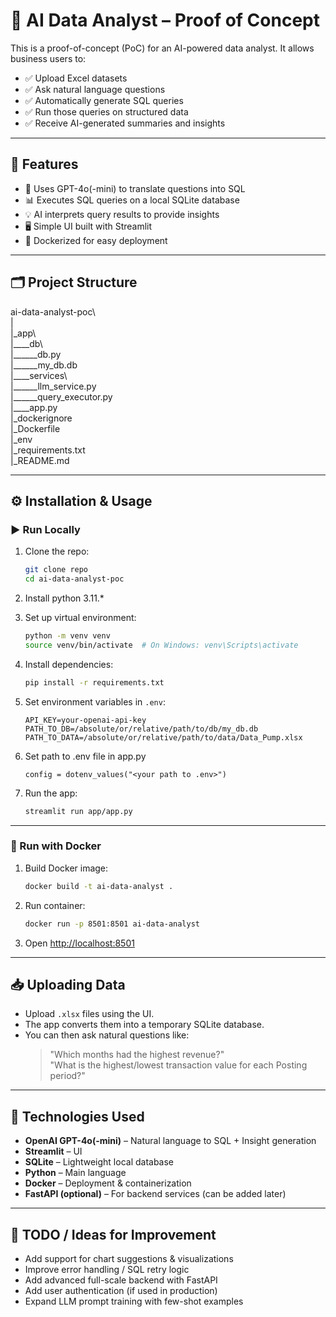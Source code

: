 # 🧠 AI Data Analyst – Proof of Concept

This is a proof-of-concept (PoC) for an AI-powered data analyst. It allows business users to:

- ✅ Upload Excel datasets
- ✅ Ask natural language questions
- ✅ Automatically generate SQL queries
- ✅ Run those queries on structured data
- ✅ Receive AI-generated summaries and insights

---

## 🚀 Features

- 🤖 Uses GPT-4o(-mini) to translate questions into SQL
- 📊 Executes SQL queries on a local SQLite database
- 💡 AI interprets query results to provide insights
- 🖥️ Simple UI built with Streamlit
- 🐳 Dockerized for easy deployment

---

## 🗂️ Project Structure

ai-data-analyst-poc\ <br>
| <br>
|_app\ <br>
|____db\ <br>
|______db.py <br>
|______my_db.db <br>
|____services\ <br>
|______llm_service.py <br>
|______query_executor.py <br>
|____app.py <br/>
|_dockerignore <br>
|_Dockerfile <br>
|_env <br>
|_requirements.txt <br>
|_README.md


---

## ⚙️ Installation & Usage

### ▶️ Run Locally

1. Clone the repo:
    ```bash
    git clone repo
    cd ai-data-analyst-poc
    ```
2. Install python 3.11.*

3. Set up virtual environment:
    ```bash
    python -m venv venv
    source venv/bin/activate  # On Windows: venv\Scripts\activate
    ```

4. Install dependencies:
    ```bash
    pip install -r requirements.txt
    ```

5. Set environment variables in `.env`:
    ```env
    API_KEY=your-openai-api-key
    PATH_TO_DB=/absolute/or/relative/path/to/db/my_db.db
    PATH_TO_DATA=/absolute/or/relative/path/to/data/Data_Pump.xlsx
    ```
6. Set path to .env file in app.py
    ```
    config = dotenv_values("<your path to .env>")
    ```
7. Run the app:
    ```bash
    streamlit run app/app.py
    ```

---

### 🐳 Run with Docker

1. Build Docker image:
    ```bash
    docker build -t ai-data-analyst .
    ```

2. Run container:
    ```bash
    docker run -p 8501:8501 ai-data-analyst
    ```

3. Open [http://localhost:8501](http://localhost:8501)

---

## 📥 Uploading Data

- Upload `.xlsx` files using the UI.
- The app converts them into a temporary SQLite database.
- You can then ask natural questions like:
  > "Which months had the highest revenue?"  
  > "What is the highest/lowest transaction value for each Posting period?"

---

## 🧠 Technologies Used

- **OpenAI GPT-4o(-mini)** – Natural language to SQL + Insight generation
- **Streamlit** – UI
- **SQLite** – Lightweight local database
- **Python** – Main language
- **Docker** – Deployment & containerization
- **FastAPI (optional)** – For backend services (can be added later)
---

## 📌 TODO / Ideas for Improvement

- Add support for chart suggestions & visualizations
- Improve error handling / SQL retry logic
- Add advanced full-scale backend with FastAPI
- Add user authentication (if used in production)
- Expand LLM prompt training with few-shot examples
